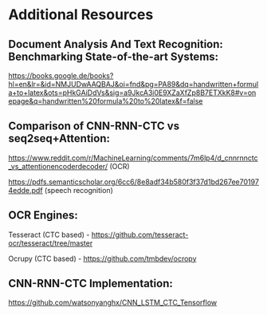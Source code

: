 # Additional Resources

## Document Analysis And Text Recognition: Benchmarking State-of-the-art Systems: 

https://books.google.de/books?hl=en&lr=&id=NMJUDwAAQBAJ&oi=fnd&pg=PA89&dq=handwritten+formula+to+latex&ots=pHkGAiDdVs&sig=a9JkcA3i0E9XZaXfZp8B7ETXkK8#v=onepage&q=handwritten%20formula%20to%20latex&f=false

## Comparison of CNN-RNN-CTC vs seq2seq+Attention:

https://www.reddit.com/r/MachineLearning/comments/7m6lp4/d_cnnrnnctc_vs_attentionencoderdecoder/ (OCR)

https://pdfs.semanticscholar.org/6cc6/8e8adf34b580f3f37d1bd267ee701974edde.pdf (speech recognition)

## OCR Engines:

Tesseract (CTC based) - https://github.com/tesseract-ocr/tesseract/tree/master

Ocrupy (CTC based) - https://github.com/tmbdev/ocropy


## CNN-RNN-CTC Implementation:

https://github.com/watsonyanghx/CNN_LSTM_CTC_Tensorflow
